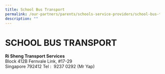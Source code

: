 ```yaml
---
title: School Bus Transport
permalink: /our-partners/parents/schools-service-providers/school-bus-transport/
description: ""
---
```

# **SCHOOL BUS TRANSPORT**

**Ri Sheng Transport Services**  
Block 412B Fernvale Link, #17-29  
Singapore 792412 Tel :  9237 0292 (Mr Yap)